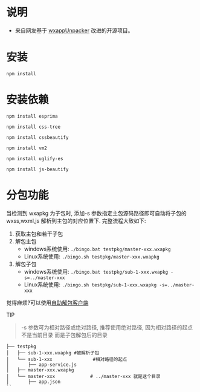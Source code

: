
# 说明
- 来自网友基于 [wxappUnpacker](https://github.com/qwerty472123/wxappUnpacker "wxappUnpacker") 改进的开源项目。

# 安装
```
npm install
```

# 安装依赖
```
npm install esprima
    
npm install css-tree
    
npm install cssbeautify
    
npm install vm2
    
npm install uglify-es
    
npm install js-beautify
```

# 分包功能

当检测到 wxapkg 为子包时, 添加-s 参数指定主包源码路径即可自动将子包的 wxss,wxml,js 解析到主包的对应位置下. 完整流程大致如下: 
1. 获取主包和若干子包
2. 解包主包  
    - windows系统使用: `./bingo.bat testpkg/master-xxx.wxapkg`
    - Linux系统使用: `./bingo.sh testpkg/master-xxx.wxapkg`
3. 解包子包  
    - windows系统使用: `./bingo.bat testpkg/sub-1-xxx.wxapkg -s=../master-xxx`
    - Linux系统使用:  `./bingo.sh testpkg/sub-1-xxx.wxapkg -s=../master-xxx`

觉得麻烦?可以使用[自助解包客户端](#自助解包客户端)

TIP
> -s 参数可为相对路径或绝对路径, 推荐使用绝对路径, 因为相对路径的起点不是当前目录 而是子包解包后的目录

```
├── testpkg
│   ├── sub-1-xxx.wxapkg #被解析子包
│   └── sub-1-xxx               #相对路径的起点
│       ├── app-service.js
│   ├── master-xxx.wxapkg
│   └── master-xxx             # ../master-xxx 就是这个目录
│       ├── app.json
``